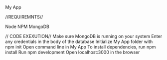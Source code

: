My App

//REQUIREMNTS//

  Node 
  NPM
  MongoDB 

// CODE EXEXUTION//
  Make sure MongoDB is running on your system
  Enter any credentials in the body of the database
  Initialize My App folder with npm init
  Open command line in My App
  To install dependencies, run npm install
  Run npm development
  Open localhost:3000 in the browser



